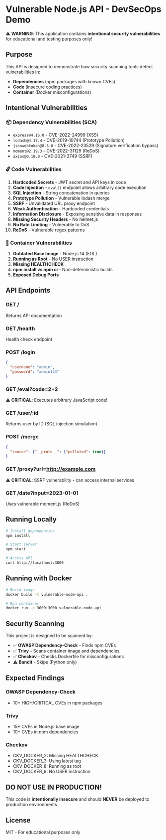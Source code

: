 # Vulnerable Node.js API - DevSecOps Demo

⚠️ **WARNING**: This application contains **intentional security vulnerabilities** for educational and testing purposes only!

## Purpose

This API is designed to demonstrate how security scanning tools detect vulnerabilities in:
- **Dependencies** (npm packages with known CVEs)
- **Code** (insecure coding practices)
- **Container** (Docker misconfigurations)

## Intentional Vulnerabilities

### 📦 Dependency Vulnerabilities (SCA)
- `express@4.16.0` - CVE-2022-24999 (XSS)
- `lodash@4.17.4` - CVE-2019-10744 (Prototype Pollution)
- `jsonwebtoken@8.5.0` - CVE-2022-23529 (Signature verification bypass)
- `moment@2.19.3` - CVE-2022-31129 (ReDoS)
- `axios@0.18.0` - CVE-2021-3749 (SSRF)

### 🔓 Code Vulnerabilities
1. **Hardcoded Secrets** - JWT secret and API keys in code
2. **Code Injection** - `eval()` endpoint allows arbitrary code execution
3. **SQL Injection** - String concatenation in queries
4. **Prototype Pollution** - Vulnerable lodash merge
5. **SSRF** - Unvalidated URL proxy endpoint
6. **Weak Authentication** - Hardcoded credentials
7. **Information Disclosure** - Exposing sensitive data in responses
8. **Missing Security Headers** - No helmet.js
9. **No Rate Limiting** - Vulnerable to DoS
10. **ReDoS** - Vulnerable regex patterns

### 🐳 Container Vulnerabilities
1. **Outdated Base Image** - Node.js 14 (EOL)
2. **Running as Root** - No USER instruction
3. **Missing HEALTHCHECK**
4. **npm install vs npm ci** - Non-deterministic builds
5. **Exposed Debug Ports**

## API Endpoints

### GET /
Returns API documentation

### GET /health
Health check endpoint

### POST /login
```json
{
  "username": "admin",
  "password": "admin123"
}
```

### GET /eval?code=2+2
⚠️ **CRITICAL**: Executes arbitrary JavaScript code!

### GET /user/:id
Returns user by ID (SQL injection simulation)

### POST /merge
```json
{
  "source": {"__proto__": {"polluted": true}}
}
```

### GET /proxy?url=http://example.com
⚠️ **CRITICAL**: SSRF vulnerability - can access internal services

### GET /date?input=2023-01-01
Uses vulnerable moment.js (ReDoS)

## Running Locally

```bash
# Install dependencies
npm install

# Start server
npm start

# Access API
curl http://localhost:3000
```

## Running with Docker

```bash
# Build image
docker build -t vulnerable-node-api .

# Run container
docker run -p 3000:3000 vulnerable-node-api
```

## Security Scanning

This project is designed to be scanned by:
- ✅ **OWASP Dependency-Check** - Finds npm CVEs
- ✅ **Trivy** - Scans container image and dependencies
- ✅ **Checkov** - Checks Dockerfile for misconfigurations
- ⚠️ **Bandit** - Skips (Python only)

## Expected Findings

### OWASP Dependency-Check
- 10+ HIGH/CRITICAL CVEs in npm packages

### Trivy
- 15+ CVEs in Node.js base image
- 10+ CVEs in npm dependencies

### Checkov
- CKV_DOCKER_2: Missing HEALTHCHECK
- CKV_DOCKER_3: Using latest tag
- CKV_DOCKER_8: Running as root
- CKV_DOCKER_9: No USER instruction

## DO NOT USE IN PRODUCTION!

This code is **intentionally insecure** and should **NEVER** be deployed to production environments.

## License

MIT - For educational purposes only
